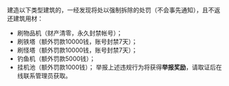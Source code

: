 建造以下类型建筑的，一经发现将处以强制拆除的处罚（不会事先通知），且不返还建筑用材：
- 刷物品机（财产清零，永久封禁帐号）；
- 刷铁塔（额外罚款10000钱，账号封禁7天）；
- 刷怪塔（额外罚款10000钱，账号封禁7天）；
- 钓鱼机（额外罚款5000钱）；
- 挂机池（额外罚款1000钱）；
举报上述违规行为将获得**举报奖励**，请取证后在线联系管理员获取。
